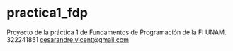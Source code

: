 # practica1_fdp
Proyecto de la práctica 1 de Fundamentos de Programación de la FI UNAM.
322241851
cesarandre.vicent@gmail.com
